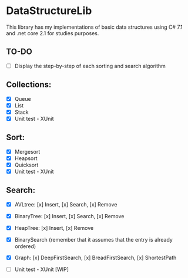 # DataStructureLib
This library has my implementations of basic data structures using C# 7.1 and .net core 2.1 for studies purposes.

## TO-DO
* [ ] Display the step-by-step of each sorting and search algorithm

## Collections:
* [x] Queue 
* [x] List
* [x] Stack
* [x] Unit test - XUnit

## Sort:
* [x] Mergesort
* [x] Heapsort 
* [x] Quicksort
* [x] Unit test - XUnit

## Search:
* [x] AVLtree: [x] Insert, [x] Search, [x] Remove
* [x] BinaryTree: [x] Insert, [x] Search, [x] Remove
* [x] HeapTree: [x] Insert, [x] Remove
* [x] BinarySearch (remember that it assumes that the entry is already ordered)
* [x] Graph: [x] DeepFirstSearch, [x] BreadFirstSearch, [x] ShortestPath
* [ ] Unit test - XUnit [WIP]

